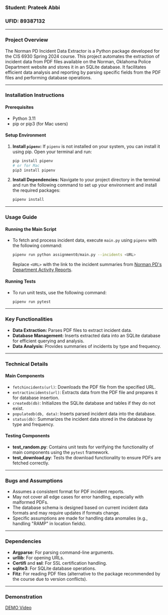 ### Student: Prateek Abbi
### UFID: 89387132

---

### Project Overview

The Norman PD Incident Data Extractor is a Python package developed for the CIS 6930 Spring 2024 course. This project automates the extraction of incident data from PDF files available on the Norman, Oklahoma Police Department website and stores it in an SQLite database. It facilitates efficient data analysis and reporting by parsing specific fields from the PDF files and performing database operations.

---

### Installation Instructions

#### Prerequisites
- Python 3.11
- pip or pip3 (for Mac users)

#### Setup Environment
1. **Install `pipenv`:** If `pipenv` is not installed on your system, you can install it using pip. Open your terminal and run:
    ```bash
    pip install pipenv
    # or for Mac
    pip3 install pipenv
    ```

2. **Install Dependencies:** Navigate to your project directory in the terminal and run the following command to set up your environment and install the required packages:
    ```bash
    pipenv install
    ```

---

### Usage Guide

#### Running the Main Script
- To fetch and process incident data, execute `main.py` using `pipenv` with the following command:
    ```bash
    pipenv run python assignment0/main.py --incidents <URL>
    ```
    Replace `<URL>` with the link to the incident summaries from [Norman PD's Department Activity Reports](https://www.normanok.gov/public-safety/police-department/crime-prevention-data/department-activity-reports).

#### Running Tests
- To run unit tests, use the following command:
    ```bash
    pipenv run pytest
    ```

---

### Key Functionalities

- **Data Extraction:** Parses PDF files to extract incident data.
- **Database Management:** Inserts extracted data into an SQLite database for efficient querying and analysis.
- **Data Analysis:** Provides summaries of incidents by type and frequency.

---

### Technical Details

#### Main Components

- `fetchincidents(url)`: Downloads the PDF file from the specified URL.
- `extractincidents(url)`: Extracts data from the PDF file and prepares it for database insertion.
- `createdb(db)`: Initializes the SQLite database and tables if they do not exist.
- `populatedb(db, data)`: Inserts parsed incident data into the database.
- `status(db)`: Summarizes the incident data stored in the database by type and frequency.

#### Testing Components

- **test_random.py**: Contains unit tests for verifying the functionality of main components using the `pytest` framework.
- **test_download.py**: Tests the download functionality to ensure PDFs are fetched correctly.

---

### Bugs and Assumptions

- Assumes a consistent format for PDF incident reports.
- May not cover all edge cases for error handling, especially with malformed PDFs.
- The database schema is designed based on current incident data formats and may require updates if formats change.
- Specific assumptions are made for handling data anomalies (e.g., handling "RAMP" in location fields).

---

### Dependencies

- **Argparse**: For parsing command-line arguments.
- **urllib**: For opening URLs.
- **Certifi** and **ssl**: For SSL certification handling.
- **sqlite3**: For SQLite database operations.
- **Fitz**: For reading PDF files (alternative to the package recommended by the course due to version conflicts).

---

### Demonstration
[DEMO Video](https://youtu.be/XbHTRp2-7OQ)